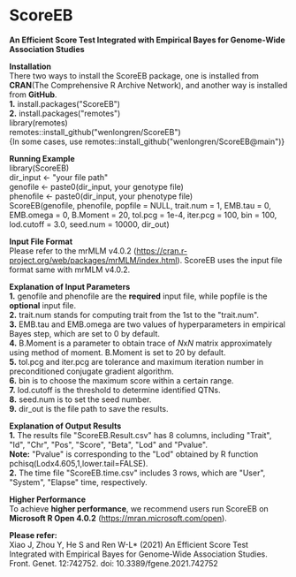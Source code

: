 # ScoreEB
**An Efficient Score Test Integrated with Empirical Bayes for Genome-Wide Association Studies**

**Installation**\
There two ways to install the ScoreEB package, one is installed from **CRAN**(The Comprehensive R Archive Network), and another way is installed from **GitHub**.\
**1.** install.packages("ScoreEB")\
**2.** install.packages("remotes")\
library(remotes)\
remotes::install_github("wenlongren/ScoreEB")\
{In some cases, use remotes::install_github("wenlongren/ScoreEB@main")}

**Running Example**\
library(ScoreEB)\
dir_input <- "your file path"\
genofile <- paste0(dir_input, your genotype file)\
phenofile <- paste0(dir_input, your phenotype file)\
ScoreEB(genofile, phenofile, popfile = NULL, trait.num = 1, EMB.tau = 0, EMB.omega = 0, B.Moment = 20, tol.pcg = 1e-4, iter.pcg = 100, bin = 100, lod.cutoff = 3.0, seed.num = 10000, dir_out) 

**Input File Format**\
Please refer to the mrMLM v4.0.2 (https://cran.r-project.org/web/packages/mrMLM/index.html). ScoreEB uses the input file format same with mrMLM v4.0.2. 

**Explanation of Input Parameters**\
**1.** genofile and phenofile are the **required** input file, while popfile is the **optional** input file.\
**2.** trait.num stands for computing trait from the 1st to the "trait.num".\
**3.** EMB.tau and EMB.omega are two values of hyperparameters in empirical Bayes step, which are set to 0 by default.\
**4.** B.Moment is a parameter to obtain trace of *N*x*N* matrix approximately using method of moment. B.Moment is set to 20 by default.\
**5.** tol.pcg and iter.pcg are tolerance and maximum iteration number in preconditioned conjugate gradient algorithm.\
**6.** bin is to choose the maximum score within a certain range.\
**7.** lod.cutoff is the threshold to determine identified QTNs.\
**8.** seed.num is to set the seed number.\
**9.** dir_out is the file path to save the results.

**Explanation of Output Results**\
**1.** The results file "ScoreEB.Result.csv" has 8 columns, including "Trait", "Id", "Chr", "Pos", "Score", "Beta", "Lod" and "Pvalue". \
**Note:** "Pvalue" is corresponding to the "Lod" obtained by R function pchisq(Lodx4.605,1,lower.tail=FALSE).\
**2.** The time file "ScoreEB.time.csv" includes 3 rows, which are "User", "System", "Elapse" time, respectively.

**Higher Performance**\
To achieve **higher performance**, we recommend users run ScoreEB on **Microsoft R Open 4.0.2** (https://mran.microsoft.com/open).

**Please refer:**\
Xiao J, Zhou Y, He S and Ren W-L* (2021) An Efficient Score Test Integrated with Empirical Bayes for Genome-Wide Association Studies. Front. Genet. 12:742752. doi: 10.3389/fgene.2021.742752
